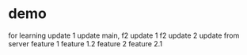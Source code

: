 # demo
for learning
update 1 update main, f2
update 1 f2
update 2
update from server
feature 1
feature 1.2
feature 2
feature 2.1
